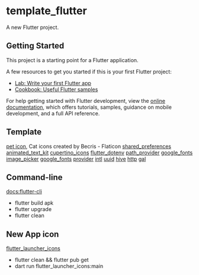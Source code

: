 # template_flutter

A new Flutter project.

## Getting Started

This project is a starting point for a Flutter application.

A few resources to get you started if this is your first Flutter project:

- [Lab: Write your first Flutter app](https://docs.flutter.dev/get-started/codelab)
- [Cookbook: Useful Flutter samples](https://docs.flutter.dev/cookbook)

For help getting started with Flutter development, view the
[online documentation](https://docs.flutter.dev/), which offers tutorials,
samples, guidance on mobile development, and a full API reference.

## Template
[pet icon](https://www.flaticon.com/free-icons/cat), Cat icons created by Becris - Flaticon
[shared_preferences](https://pub.dev/packages/shared_preferences)
[animated_text_kit](https://pub.dev/packages/animated_text_kit)
[cupertino_icons](https://pub.dev/packages/cupertino_icons)
[flutter_dotenv](https://pub.dev/packages/flutter_dotenv)
[path_provider](https://pub.dev/packages/path_provider)
[google_fonts](https://pub.dev/packages/)
[image_picker](https://pub.dev/packages/image_picker)
[google_fonts](https://pub.dev/packages/google_fonts)
[provider](https://pub.dev/packages/provider)
[intl](https://pub.dev/packages/intl)
[uuid](https://pub.dev/packages/uuid)
[hive](https://pub.dev/packages/hive)
[http](https://pub.dev/packages/http)
[gal](https://pub.dev/packages/gal)

## Command-line
[docs:flutter-cli](https://docs.flutter.dev/reference/flutter-cli)
* flutter build apk
* flutter upgrade
* flutter clean

## New App icon
[flutter_launcher_icons](https://pub.dev/packages/flutter_launcher_icons)
* flutter clean && flutter pub get  
* dart run flutter_launcher_icons:main